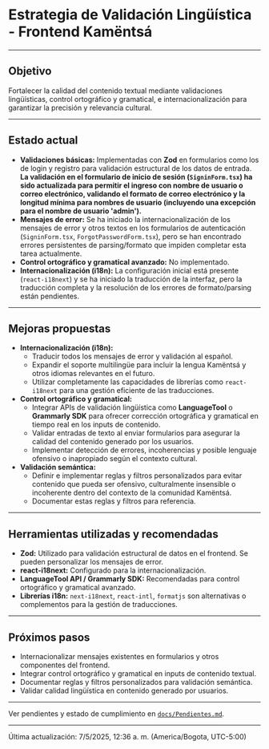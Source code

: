# Estrategia de Validación Lingüística - Frontend Kamëntsá

---

## Objetivo

Fortalecer la calidad del contenido textual mediante validaciones lingüísticas, control ortográfico y gramatical, e internacionalización para garantizar la precisión y relevancia cultural.

---

## Estado actual

*   **Validaciones básicas:** Implementadas con **Zod** en formularios como los de login y registro para validación estructural de los datos de entrada. **La validación en el formulario de inicio de sesión (`SigninForm.tsx`) ha sido actualizada para permitir el ingreso con nombre de usuario o correo electrónico, validando el formato de correo electrónico y la longitud mínima para nombres de usuario (incluyendo una excepción para el nombre de usuario 'admin').**
*   **Mensajes de error:** Se ha iniciado la internacionalización de los mensajes de error y otros textos en los formularios de autenticación (`SigninForm.tsx`, `ForgotPasswordForm.tsx`), pero se han encontrado errores persistentes de parsing/formato que impiden completar esta tarea actualmente.
*   **Control ortográfico y gramatical avanzado:** No implementado.
*   **Internacionalización (i18n):** La configuración inicial está presente (`react-i18next`) y se ha iniciado la traducción de la interfaz, pero la traducción completa y la resolución de los errores de formato/parsing están pendientes.

---

## Mejoras propuestas

*   **Internacionalización (i18n):**
    *   Traducir todos los mensajes de error y validación al español.
    *   Expandir el soporte multilingüe para incluir la lengua Kamëntsá y otros idiomas relevantes en el futuro.
    *   Utilizar completamente las capacidades de librerías como `react-i18next` para una gestión eficiente de las traducciones.
*   **Control ortográfico y gramatical:**
    *   Integrar APIs de validación lingüística como **LanguageTool** o **Grammarly SDK** para ofrecer corrección ortográfica y gramatical en tiempo real en los inputs de contenido.
    *   Validar entradas de texto al enviar formularios para asegurar la calidad del contenido generado por los usuarios.
    *   Implementar detección de errores, incoherencias y posible lenguaje ofensivo o inapropiado según el contexto cultural.
*   **Validación semántica:**
    *   Definir e implementar reglas y filtros personalizados para evitar contenido que pueda ser ofensivo, culturalmente insensible o incoherente dentro del contexto de la comunidad Kamëntsá.
    *   Documentar estas reglas y filtros para referencia.

---

## Herramientas utilizadas y recomendadas

*   **Zod:** Utilizado para validación estructural de datos en el frontend. Se pueden personalizar los mensajes de error.
*   **react-i18next:** Configurado para la internacionalización.
*   **LanguageTool API / Grammarly SDK:** Recomendadas para control ortográfico y gramatical avanzado.
*   **Librerías i18n:** `next-i18next`, `react-intl`, `formatjs` son alternativas o complementos para la gestión de traducciones.

---

## Próximos pasos

*   Internacionalizar mensajes existentes en formularios y otros componentes del frontend.
*   Integrar control ortográfico y gramatical en inputs de contenido textual.
*   Documentar reglas y filtros personalizados para validación semántica.
*   Validar calidad lingüística en contenido generado por usuarios.

---

Ver pendientes y estado de cumplimiento en [`docs/Pendientes.md`](./Pendientes.md).

---

Última actualización: 7/5/2025, 12:36 a. m. (America/Bogota, UTC-5:00)
